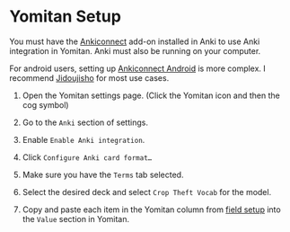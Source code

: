 # Yomitan Setup

You must have the [Ankiconnect](https://ankiweb.net/shared/info/2055492159) add-on installed in Anki to use Anki integration in Yomitan. Anki must also be running on your computer.

For android users, setting up [Ankiconnect Android](https://github.com/KamWithK/AnkiconnectAndroid/releases) is more complex. I recommend [Jidoujisho](https://github.com/arianneorpilla/jidoujisho/releases) for most use cases.

1. Open the Yomitan settings page. (Click the Yomitan icon and then the cog symbol)

2. Go to the `Anki` section of settings.

3. Enable `Enable Anki integration`.

4. Click `Configure Anki card format…`

5. Make sure you have the `Terms` tab selected.

6. Select the desired deck and select `Crop Theft Vocab` for the model.

7. Copy and paste each item in the Yomitan column from [field setup](../../README.md#field-setup) into the `Value` section in Yomitan.
